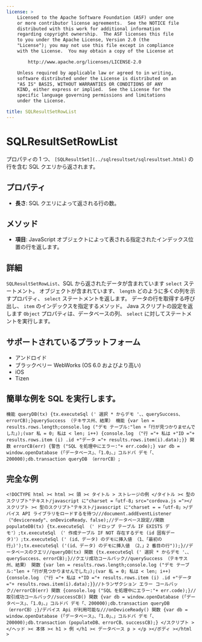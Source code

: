```yaml
---
license: >
    Licensed to the Apache Software Foundation (ASF) under one
    or more contributor license agreements.  See the NOTICE file
    distributed with this work for additional information
    regarding copyright ownership.  The ASF licenses this file
    to you under the Apache License, Version 2.0 (the
    "License"); you may not use this file except in compliance
    with the License.  You may obtain a copy of the License at

        http://www.apache.org/licenses/LICENSE-2.0

    Unless required by applicable law or agreed to in writing,
    software distributed under the License is distributed on an
    "AS IS" BASIS, WITHOUT WARRANTIES OR CONDITIONS OF ANY
    KIND, either express or implied.  See the License for the
    specific language governing permissions and limitations
    under the License.

title: SQLResultSetRowList
---
```


# SQLResultSetRowList

プロパティの 1 つ、 `[SQLResultSet](../sqlresultset/sqlresultset.html)` の行を含む SQL クエリから返されます。

## プロパティ

*   **長さ**: SQL クエリによって返される行の数。

## メソッド

*   **項目**: JavaScript オブジェクトによって表される指定されたインデックス位置の行を返します。

## 詳細

`SQLResultSetRowList`、SQL から返されたデータが含まれています `select` ステートメント。 オブジェクトが含まれています、 `length` どのように多くの列を示すプロパティ、 `select` ステートメントを返します。 データの行を取得する呼び出し、 `item` のインデックスを指定するメソッド。 Java スクリプトの設定を返します `Object` プロパティは、データベースの列、 `select` に対してステートメントを実行します。

## サポートされているプラットフォーム

*   アンドロイド
*   ブラックベリー WebWorks (OS 6.0 およびより高い)
*   iOS
*   Tizen

## 簡単な例を SQL を実行します。

    機能 queryDB(tx) {tx.executeSql (' 選択 * からデモ '、、querySuccess、errorCB);}querySuccess （テキサス州、結果） 機能 {var len = results.rows.length;console.log ("デモ テーブル:"len +「行が見つかりませんでした」);(var 私 = 0; 私は < len; i++) {console.log （"行 ="+ 私は +"ID ="+ results.rows.item (i) .id +"データ ="+ results.rows.item(i).data);}} 関数 errorCB(err) {警告 ("SQL を処理中にエラー:"+ err.code);} var db = window.openDatabase (「データベース」、「1.0」、」コルドバ デモ「、200000);db.transaction queryDB （errorCB）;
    

## 完全な例

    <!DOCTYPE html >< html >< 頭 >< タイトル > ストレージの例 </タイトル >< 型のスクリプト"テキスト/javascript に"charset =「utf-8」src="cordova.js ="></スクリプト >< 型のスクリプト"テキスト/javascript に"charset = =「utf-8」>/デバイス API ライブラリをロードするを待つ///document.addEventListener （"deviceready"、onDeviceReady、false);//データベース設定//関数 populateDB(tx) {tx.executeSql （' ドロップ テーブル IF EXISTS デモ'）;tx.executeSql （' 作成テーブル IF NOT 存在するデモ (id 固有データ)'）;tx.executeSql (' (id、データ) のデモに挿入値 （1、「最初の行」)');tx.executeSql ('(id、データ) のデモに挿入値 （2、」2 番目の行"));}//データベースのクエリ//queryDB(tx) 関数 {tx.executeSql (' 選択 * からデモ '、、querySuccess、errorCB);}//クエリ成功コールバック//querySuccess （テキサス州、結果） 関数 {var len = results.rows.length;console.log ("デモ テーブル:"len +「行が見つかりませんでした」);(var 私 = 0; 私は < len; i++) {console.log （"行 ="+ 私は +"ID ="+ results.rows.item (i) .id +"データ ="+ results.rows.item(i).data);}}//トランザクション エラー コールバック//errorCB(err) 関数 {console.log ("SQL を処理中にエラー:"+ err.code);}//取引成功コールバック//successCB() 関数 {var db = window.openDatabase (「データベース」、「1.0」、」コルドバ デモ「、200000);db.transaction queryDB （errorCB）;}/デバイス Api が利用可能な///onDeviceReady() 関数 {var db = window.openDatabase (「データベース」、「1.0」、」コルドバ デモ「、200000);db.transaction (populateDB、errorCB、successCB);} </スクリプト ></ヘッド >< 本体 >< h1 > 例 </h1 >< データベース p > </p ></ボディ ></html >